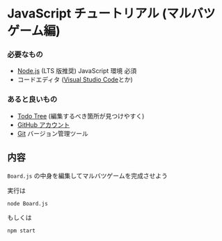 # JavaScript チュートリアル (マルバツゲーム編)

### 必要なもの

- [Node.js](https://nodejs.org/ja/) (LTS 版推奨) JavaScript 環境 必須
- コードエディタ ([Visual Studio Code](https://azure.microsoft.com/ja-jp/products/visual-studio-code/)とか)

### あると良いもの

- [Todo Tree](https://marketplace.visualstudio.com/items?itemName=Gruntfuggly.todo-tree) (編集するべき箇所が見つけやすく)
- [GitHub アカウント](https://github.co.jp/)
- [Git](https://git-scm.com/downloads) バージョン管理ツール

## 内容

`Board.js` の中身を編集してマルバツゲームを完成させよう

実行は

```sh
node Board.js
```

もしくは

```sh
npm start
```
